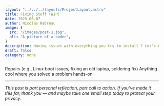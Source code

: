 ```yaml
---
layout: "../../../layouts/ProjectLayout.astro"
title: Fixing Stuff (WIP)
date: 2025-06-07
author: Nicolas Rabreau
image: {
  src: "/images/post-1.jpg",
  alt: "A picture of a coder",
}
description: Having issues with everything you try to install ? Let's walk into how to fix stuff
draft: false
category: none
---
```


Repairs (e.g., Linux boot issues, fixing an old laptop, soldering fix)
Anything cool where you solved a problem hands-on


---

*This post is part personal reflection, part call to action. If you’ve made it this far, thank you — and maybe take one small step today to protect your privacy.*
